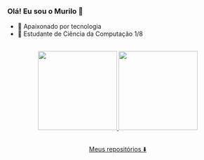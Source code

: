 ### Olá! Eu sou o Murilo 👋


- 🔭 Apaixonado por tecnologia
- 🌱 Estudante de Ciência da Computação 1/8
 
<br>
<div align="center">
  <a href="https://github.com/murilobarbosaa">
  <img height="180em" src="https://github-readme-stats.vercel.app/api?username=murilobarbosaa&show_icons=true&theme=dark&include_all_commits=true&count_private=true"/>
  <img height="180em" src="https://github-readme-stats.vercel.app/api/top-langs/?username=murilobarbosaa&layout=compact&langs_count=7&theme=dark"/>
</div>
<br>
 <p> <center> Meus repositórios ⬇️ </center> </p>

